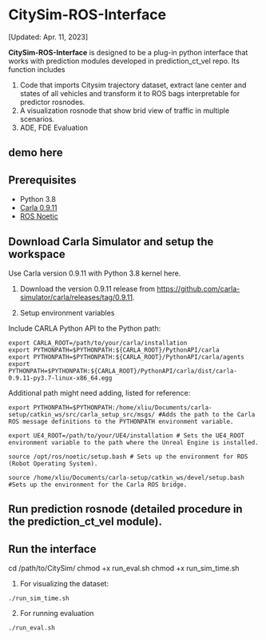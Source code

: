 # CitySim-ROS-Interface

[Updated: Apr. 11, 2023]

**CitySim-ROS-Interface** is designed to be a plug-in python interface that works with prediction modules developed in prediction_ct_vel repo. Its function includes
1. Code that imports Citysim trajectory dataset, extract lane center and states of all vehicles and transform it to ROS bags interpretable for predictor rosnodes.
2. A visualization rosnode that show brid view of traffic in multiple scenarios.  
3. ADE, FDE Evaluation  

## demo here


## Prerequisites
- Python 3.8
- [Carla 0.9.11](https://github.com/honda-research-institute/carla-setup/tree/0.9.11)
- [ROS Noetic](http://wiki.ros.org/noetic/Installation)


## Download Carla Simulator and setup the workspace

Use Carla version 0.9.11 with Python 3.8 kernel here.

1. Download the version 0.9.11 release from https://github.com/carla-simulator/carla/releases/tag/0.9.11.

2. Setup environment variables

Include CARLA Python API to the Python path:

```
export CARLA_ROOT=/path/to/your/carla/installation
export PYTHONPATH=$PYTHONPATH:${CARLA_ROOT}/PythonAPI/carla
export PYTHONPATH=$PYTHONPATH:${CARLA_ROOT}/PythonAPI/carla/agents
export PYTHONPATH=$PYTHONPATH:${CARLA_ROOT}/PythonAPI/carla/dist/carla-0.9.11-py3.7-linux-x86_64.egg
```

Additional path might need adding, listed for reference:

```
export PYTHONPATH=$PYTHONPATH:/home/xliu/Documents/carla-setup/catkin_ws/src/carla_setup_src/msgs/ #Adds the path to the Carla ROS message definitions to the PYTHONPATH environment variable.

export UE4_ROOT=/path/to/your/UE4/installation # Sets the UE4_ROOT environment variable to the path where the Unreal Engine is installed.

source /opt/ros/noetic/setup.bash # Sets up the environment for ROS (Robot Operating System).

source /home/xliu/Documents/carla-setup/catkin_ws/devel/setup.bash #Sets up the environment for the Carla ROS bridge.

```

## Run prediction rosnode (detailed procedure in the prediction_ct_vel module). 

## Run the interface
 

cd /path/to/CitySim/
chmod +x run_eval.sh
chmod +x run_sim_time.sh 

1. For visualizing the dataset: 
```
./run_sim_time.sh
```
2. For running evaluation
```
./run_eval.sh
```

